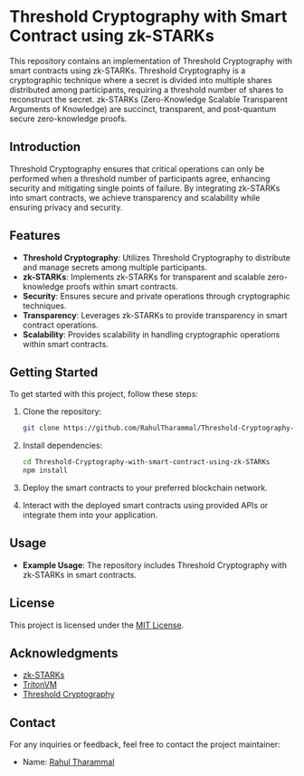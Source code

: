 # Threshold Cryptography with Smart Contract using zk-STARKs

This repository contains an implementation of Threshold Cryptography with smart contracts using zk-STARKs. Threshold Cryptography is a cryptographic technique where a secret is divided into multiple shares distributed among participants, requiring a threshold number of shares to reconstruct the secret. zk-STARKs (Zero-Knowledge Scalable Transparent Arguments of Knowledge) are succinct, transparent, and post-quantum secure zero-knowledge proofs. 

## Introduction

Threshold Cryptography ensures that critical operations can only be performed when a threshold number of participants agree, enhancing security and mitigating single points of failure. By integrating zk-STARKs into smart contracts, we achieve transparency and scalability while ensuring privacy and security.

## Features

- **Threshold Cryptography**: Utilizes Threshold Cryptography to distribute and manage secrets among multiple participants.
- **zk-STARKs**: Implements zk-STARKs for transparent and scalable zero-knowledge proofs within smart contracts.
- **Security**: Ensures secure and private operations through cryptographic techniques.
- **Transparency**: Leverages zk-STARKs to provide transparency in smart contract operations.
- **Scalability**: Provides scalability in handling cryptographic operations within smart contracts.

## Getting Started

To get started with this project, follow these steps:

1. Clone the repository:

   ```bash
   git clone https://github.com/RahulTharammal/Threshold-Cryptography-with-smart-contract-using-zk-STARKs.git
   ```

2. Install dependencies:

   ```bash
   cd Threshold-Cryptography-with-smart-contract-using-zk-STARKs
   npm install
   ```

3. Deploy the smart contracts to your preferred blockchain network.

4. Interact with the deployed smart contracts using provided APIs or integrate them into your application.

## Usage

- **Example Usage**: The repository includes Threshold Cryptography with zk-STARKs in smart contracts.


## License

This project is licensed under the [MIT License](LICENSE).

## Acknowledgments

- [zk-STARKs](https://github.com/elibensasson/libSTARK)
- [TritonVM](https://github.com/TritonVM/triton-vm)
- [Threshold Cryptography](https://en.wikipedia.org/wiki/Threshold_cryptosystem)

## Contact

For any inquiries or feedback, feel free to contact the project maintainer:
- Name: [Rahul Tharammal](https://github.com/RahulTharammal)


